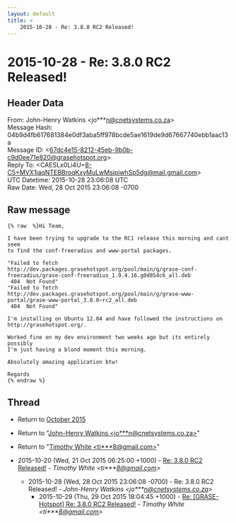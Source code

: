```yaml
---
layout: default
title: >
    2015-10-28 - Re: 3.8.0 RC2 Released!
---
```


# 2015-10-28 - Re: 3.8.0 RC2 Released!

## Header Data

From: John-Henry Watkins \<jo***n@cnetsystems.co.za\><br>
Message Hash: 04b9d4fb617681384e0df3aba5ff978bcde5ae1619de9d67667740ebb1aac13a<br>
Message ID: \<67dc4e15-8212-45eb-9b0b-c9d0ee71e820@grasehotspot.org\><br>
Reply To: \<CAESLx0Li4U=8-C5+MVX1jaqNTEBBroqKxyMuLwMsipiwhSp5dg@mail.gmail.com\><br>
UTC Datetime: 2015-10-28 23:06:08 UTC<br>
Raw Date: Wed, 28 Oct 2015 23:06:08 -0700<br>

## Raw message

```
{% raw  %}Hi Team,

I have been trying to upgrade to the RC1 release this morning and cant seem 
to find the conf-freeradius and www-portal packages.

"Failed to fetch 
http://dev.packages.grasehotspot.org/pool/main/g/grase-conf-freeradius/grase-conf-freeradius_1.9.4.16.g0d854c6_all.deb 
 404  Not Found" 
"Failed to fetch 
http://dev.packages.grasehotspot.org/pool/main/g/grase-www-portal/grase-www-portal_3.8.0~rc2_all.deb 
 404  Not Found"

I'm installing on Ubuntu 12.04 and have followed the instructions on 
http://grasehotspot.org/.

Worked fine on my dev environment two weeks ago but its entirely possibly 
I'm just having a blond moment this morning.

Absolutely amazing application btw!

Regards
{% endraw %}
```

## Thread

+ Return to [October 2015](/archive/2015/10)

+ Return to "[John-Henry Watkins <jo***n<span>@</span>cnetsystems.co.za>](/authors/jo___n_at_cnetsystems_co_za)"
+ Return to "[Timothy White <ti***8<span>@</span>gmail.com>](/authors/ti___8_at_gmail_com)"

+ 2015-10-20 (Wed, 21 Oct 2015 06:25:00 +1000) - [Re: 3.8.0 RC2 Released!](/archive/2015/10/27e888f4c00b262271a9a079849b325e05cd08e4e707463b995ee1a286fe8c67) - _Timothy White \<ti***8@gmail.com\>_
  + 2015-10-28 (Wed, 28 Oct 2015 23:06:08 -0700) - Re: 3.8.0 RC2 Released! - _John-Henry Watkins \<jo***n@cnetsystems.co.za\>_
    + 2015-10-29 (Thu, 29 Oct 2015 18:04:45 +1000) - [Re: [GRASE-Hotspot] Re: 3.8.0 RC2 Released!](/archive/2015/10/15d7fcad6b4ed1554f98cb073b80d1ebff2163cc7b88abc26a68c1d247366a5a) - _Timothy White \<ti***8@gmail.com\>_

